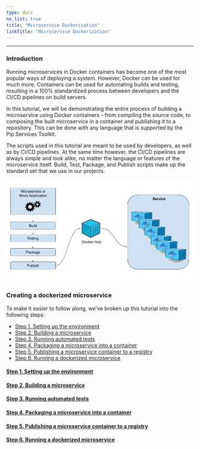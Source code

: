 ```yaml
---
type: docs
no_list: true
title: "Microservice Dockerization"
linkTitle: "Microservice Dockerization" 
---
```

---

### Introduction

Running microservices in Docker containers has become one of the most popular ways of deploying a system. However, Docker can be used for much more. Containers can be used for automating builds and testing, resulting in a 100% standardized process between developers and the CI/CD pipelines on build servers.

In this tutorial, we will be demonstrating the entire process of building a microservice using Docker containers - from compiling the source code, to composing the built microservice in a container and publishing it to a repository. This can be done with any language that is supported by the Pip.Services Toolkit.

The scripts used in this tutorial are meant to be used by developers, as well as by CI/CD pipelines. At the same time however, the CI/CD pipelines are always simple and look alike, no matter the language or features of the microservice itself. Build, Test, Package, and Publish scripts make up the standard set that we use in our projects.

![Pipeline scheme](/images/tutorials/microservice_dockerization/pipeline_scheme.jpg)

### Creating a dockerized microservice

To make it easier to follow along, we've broken up this tutorial into the following steps:

- [Step 1. Setting up the environment](step0)
- [Step 2. Building a microservice](step1)
- [Step 3. Running automated tests](step2)
- [Step 4. Packaging a microservice into a container](step3)
- [Step 5. Publishing a microservice container to a registry](step4)
- [Step 6. Running a dockerized microservice](step5)


<span class="hide-title-link">

#### [Step 1. Setting up the environment](step0)
#### [Step 2. Building a microservice](step1)
#### [Step 3. Running automated tests](step2)
#### [Step 4. Packaging a microservice into a container](step3)
#### [Step 5. Publishing a microservice container to a registry](step4)
#### [Step 6. Running a dockerized microservice](step5)

</span>
